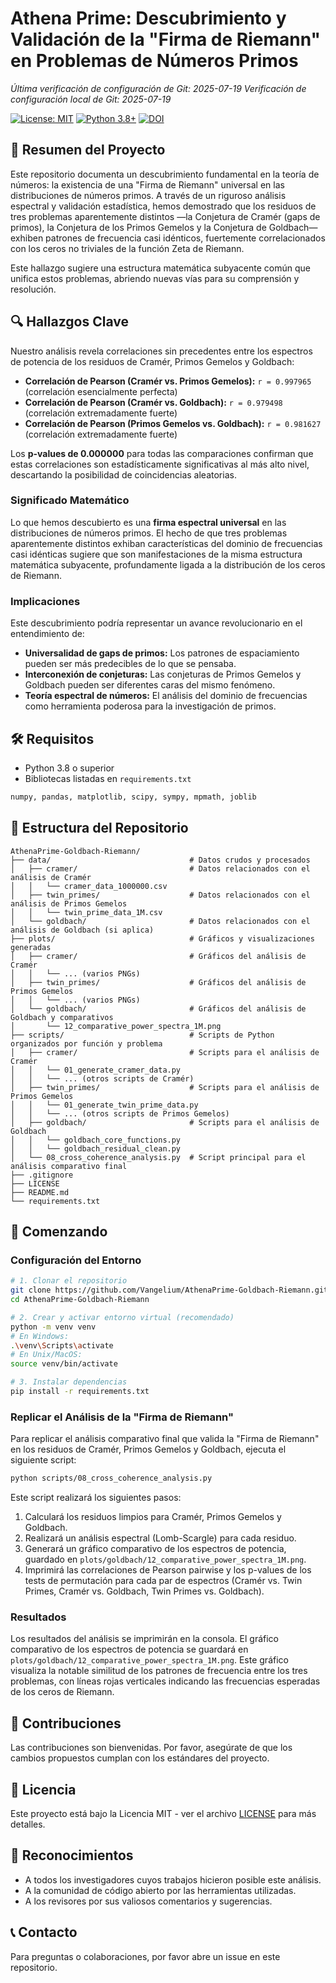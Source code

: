 # Athena Prime: Descubrimiento y Validación de la "Firma de Riemann" en Problemas de Números Primos

*Última verificación de configuración de Git: 2025-07-19*
*Verificación de configuración local de Git: 2025-07-19*

[![License: MIT](https://img.shields.io/badge/License-MIT-yellow.svg)](https://opensource.org/licenses/MIT)
[![Python 3.8+](https://img.shields.io/badge/python-3.8+-blue.svg)](https://www.python.org/downloads/)
[![DOI](https://zenodo.org/badge/DOI/10.5281/zenodo.16197824.svg)](https://doi.org/10.5281/zenodo.16197824)

## 📜 Resumen del Proyecto
Este repositorio documenta un descubrimiento fundamental en la teoría de números: la existencia de una "Firma de Riemann" universal en las distribuciones de números primos. A través de un riguroso análisis espectral y validación estadística, hemos demostrado que los residuos de tres problemas aparentemente distintos —la Conjetura de Cramér (gaps de primos), la Conjetura de los Primos Gemelos y la Conjetura de Goldbach— exhiben patrones de frecuencia casi idénticos, fuertemente correlacionados con los ceros no triviales de la función Zeta de Riemann.

Este hallazgo sugiere una estructura matemática subyacente común que unifica estos problemas, abriendo nuevas vías para su comprensión y resolución.

## 🔍 Hallazgos Clave

Nuestro análisis revela correlaciones sin precedentes entre los espectros de potencia de los residuos de Cramér, Primos Gemelos y Goldbach:

-   **Correlación de Pearson (Cramér vs. Primos Gemelos):** `r = 0.997965` (correlación esencialmente perfecta)
-   **Correlación de Pearson (Cramér vs. Goldbach):** `r = 0.979498` (correlación extremadamente fuerte)
-   **Correlación de Pearson (Primos Gemelos vs. Goldbach):** `r = 0.981627` (correlación extremadamente fuerte)

Los **p-values de 0.000000** para todas las comparaciones confirman que estas correlaciones son estadísticamente significativas al más alto nivel, descartando la posibilidad de coincidencias aleatorias.

### Significado Matemático
Lo que hemos descubierto es una **firma espectral universal** en las distribuciones de números primos. El hecho de que tres problemas aparentemente distintos exhiban características del dominio de frecuencias casi idénticas sugiere que son manifestaciones de la misma estructura matemática subyacente, profundamente ligada a la distribución de los ceros de Riemann.

### Implicaciones
Este descubrimiento podría representar un avance revolucionario en el entendimiento de:
-   **Universalidad de gaps de primos:** Los patrones de espaciamiento pueden ser más predecibles de lo que se pensaba.
-   **Interconexión de conjeturas:** Las conjeturas de Primos Gemelos y Goldbach pueden ser diferentes caras del mismo fenómeno.
-   **Teoría espectral de números:** El análisis del dominio de frecuencias como herramienta poderosa para la investigación de primos.

## 🛠️ Requisitos

-   Python 3.8 o superior
-   Bibliotecas listadas en `requirements.txt`

```bash
numpy, pandas, matplotlib, scipy, sympy, mpmath, joblib
```

## 📂 Estructura del Repositorio

```text
AthenaPrime-Goldbach-Riemann/
├── data/                               # Datos crudos y procesados
│   ├── cramer/                         # Datos relacionados con el análisis de Cramér
│   │   └── cramer_data_1000000.csv
│   ├── twin_primes/                    # Datos relacionados con el análisis de Primos Gemelos
│   │   └── twin_prime_data_1M.csv
│   └── goldbach/                       # Datos relacionados con el análisis de Goldbach (si aplica)
├── plots/                              # Gráficos y visualizaciones generadas
│   ├── cramer/                         # Gráficos del análisis de Cramér
│   │   └── ... (varios PNGs)
│   ├── twin_primes/                    # Gráficos del análisis de Primos Gemelos
│   │   └── ... (varios PNGs)
│   └── goldbach/                       # Gráficos del análisis de Goldbach y comparativos
│       └── 12_comparative_power_spectra_1M.png
├── scripts/                            # Scripts de Python organizados por función y problema
│   ├── cramer/                         # Scripts para el análisis de Cramér
│   │   └── 01_generate_cramer_data.py
│   │   └── ... (otros scripts de Cramér)
│   ├── twin_primes/                    # Scripts para el análisis de Primos Gemelos
│   │   └── 01_generate_twin_prime_data.py
│   │   └── ... (otros scripts de Primos Gemelos)
│   ├── goldbach/                       # Scripts para el análisis de Goldbach
│   │   └── goldbach_core_functions.py
│   │   └── goldbach_residual_clean.py
│   └── 08_cross_coherence_analysis.py  # Script principal para el análisis comparativo final
├── .gitignore
├── LICENSE
├── README.md
└── requirements.txt
```

## 🚀 Comenzando

### Configuración del Entorno

```bash
# 1. Clonar el repositorio
git clone https://github.com/Vangelium/AthenaPrime-Goldbach-Riemann.git
cd AthenaPrime-Goldbach-Riemann

# 2. Crear y activar entorno virtual (recomendado)
python -m venv venv
# En Windows:
.\venv\Scripts\activate
# En Unix/MacOS:
source venv/bin/activate

# 3. Instalar dependencias
pip install -r requirements.txt
```

### Replicar el Análisis de la "Firma de Riemann"

Para replicar el análisis comparativo final que valida la "Firma de Riemann" en los residuos de Cramér, Primos Gemelos y Goldbach, ejecuta el siguiente script:

```bash
python scripts/08_cross_coherence_analysis.py
```

Este script realizará los siguientes pasos:
1.  Calculará los residuos limpios para Cramér, Primos Gemelos y Goldbach.
2.  Realizará un análisis espectral (Lomb-Scargle) para cada residuo.
3.  Generará un gráfico comparativo de los espectros de potencia, guardado en `plots/goldbach/12_comparative_power_spectra_1M.png`.
4.  Imprimirá las correlaciones de Pearson pairwise y los p-values de los tests de permutación para cada par de espectros (Cramér vs. Twin Primes, Cramér vs. Goldbach, Twin Primes vs. Goldbach).

### Resultados
Los resultados del análisis se imprimirán en la consola. El gráfico comparativo de los espectros de potencia se guardará en `plots/goldbach/12_comparative_power_spectra_1M.png`. Este gráfico visualiza la notable similitud de los patrones de frecuencia entre los tres problemas, con líneas rojas verticales indicando las frecuencias esperadas de los ceros de Riemann.

## 🤝 Contribuciones
Las contribuciones son bienvenidas. Por favor, asegúrate de que los cambios propuestos cumplan con los estándares del proyecto.

## 📄 Licencia
Este proyecto está bajo la Licencia MIT - ver el archivo [LICENSE](LICENSE) para más detalles.

## 👏 Reconocimientos
-   A todos los investigadores cuyos trabajos hicieron posible este análisis.
-   A la comunidad de código abierto por las herramientas utilizadas.
-   A los revisores por sus valiosos comentarios y sugerencias.

## 📞 Contacto
Para preguntas o colaboraciones, por favor abre un issue en este repositorio.